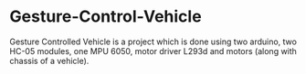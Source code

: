 # Gesture-Control-Vehicle
Gesture Controlled Vehicle is a project which is done using two arduino, two HC-05 modules, one MPU 6050, motor driver L293d and motors (along with chassis of a vehicle).
